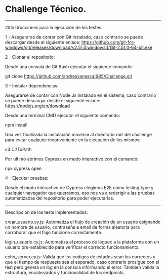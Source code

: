 # Challenge Técnico.

------------------------------------------------

##Instrucciones para la ejecución de los testes.

1 - Asegurarse de contar con Git instalado, caso contrario se puede descargar desde el siguiente enlace:
https://github.com/git-for-windows/git/releases/download/v2.51.0.windows.1/Git-2.51.0-64-bit.exe

2 - Clonar el repositorio:

Desde una consola de Git Bash ejecutar el siguiente comando:

git clone https://github.com/andreavanessa1985/Challenge.git

3 - Instalar dependencias:

Asegurarse de contar con Node.Js instalado en el sistema, caso contrario se puede descargar desde el siguiente enlace:
https://nodejs.org/en/download

Desde una terminal CMD ejecutar el siguiente comando:

npm install

Una vez finalizada la instalación moverse al directorio raiz del challenge para evitar cualquier inconveniente en la ejecución de los mismos:

cd C:\TuPath

Por ultimo abrimos Cypress en modo interactivo con el comando:

npx cypress open

4 - Ejecutar pruebas:

Desde el modo interactivo de Cypress elegimos E2E como testing type y cualquier navegador que querramos, eso nos va a rederigir a las pruebas automatizadas del repositorio para poder ejecutarlas.

------------------------------------------------

Descripción de los tests implementados:

crear_usuario.cy.js: Automatiza el flujo de creación de un usuario asignando un nombre de usuario, contraseña e email de forma aleatoria para corroborar que el flujo funcione correctamente.

login_usuario.cy.js: Automatiza el proceso de logueo a la plataforma con un usuario pre-establecido para verificar el correcto funcionamiento.

echo_server.cy.js: Valida que los codigos de estados sean los correctos y que el tiempo de respuesta sea el esperado, caso contrario prosigue con el test pero genera un log en la consola informando el error. Tambien valida la estructura, encabezados y funcionalidad de los endpoints.
